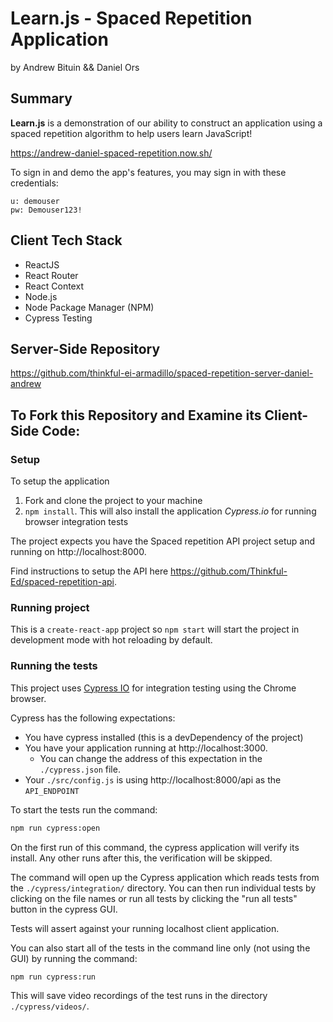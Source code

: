 # Learn.js - Spaced Repetition Application
by Andrew Bituin && Daniel Ors

## Summary

**Learn.js** is a demonstration of our ability to construct an application using a spaced repetition algorithm to help users learn JavaScript!

https://andrew-daniel-spaced-repetition.now.sh/

To sign in and demo the app's features, you may sign in with these credentials:

````
u: demouser
pw: Demouser123!
````

## Client Tech Stack

* ReactJS
* React Router
* React Context
* Node.js
* Node Package Manager (NPM)
* Cypress Testing

## Server-Side Repository

https://github.com/thinkful-ei-armadillo/spaced-repetition-server-daniel-andrew

## To Fork this Repository and Examine its Client-Side Code:

### Setup

To setup the application

1. Fork and clone the project to your machine
2. `npm install`. This will also install the application *Cypress.io* for running browser integration tests

The project expects you have the Spaced repetition API project setup and running on http://localhost:8000.

Find instructions to setup the API here https://github.com/Thinkful-Ed/spaced-repetition-api.

### Running project

This is a `create-react-app` project so `npm start` will start the project in development mode with hot reloading by default.

### Running the tests

This project uses [Cypress IO](https://docs.cypress.io) for integration testing using the Chrome browser.

Cypress has the following expectations:

- You have cypress installed (this is a devDependency of the project)
- You have your application running at http://localhost:3000.
  - You can change the address of this expectation in the `./cypress.json` file.
- Your `./src/config.js` is using http://localhost:8000/api as the `API_ENDPOINT`

To start the tests run the command:

```bash
npm run cypress:open
```

On the first run of this command, the cypress application will verify its install. Any other runs after this, the verification will be skipped.

The command will open up the Cypress application which reads tests from the `./cypress/integration/` directory. You can then run individual tests by clicking on the file names or run all tests by clicking the "run all tests" button in the cypress GUI.

Tests will assert against your running localhost client application.

You can also start all of the tests in the command line only (not using the GUI) by running the command:

```bash
npm run cypress:run
```

This will save video recordings of the test runs in the directory `./cypress/videos/`.
